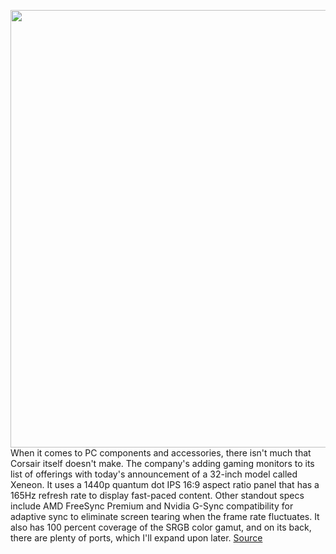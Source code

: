 <img src='https://cdn.vox-cdn.com/thumbor/MbrQSee6vIOyuObrxFuXugPIGTk=/0x0:1989x1326/1200x800/filters:focal(836x504:1154x822)/cdn.vox-cdn.com/uploads/chorus_image/image/69931699/xeneonhero.0.jpg' width='700px' /><br/>
When it comes to PC components and accessories, there isn't much that Corsair itself doesn't make. The company's adding gaming monitors to its list of offerings with today's announcement of a 32-inch model called Xeneon. It uses a 1440p quantum dot IPS 16:9 aspect ratio panel that has a 165Hz refresh rate to display fast-paced content. Other standout specs include AMD FreeSync Premium and Nvidia G-Sync compatibility for adaptive sync to eliminate screen tearing when the frame rate fluctuates. It also has 100 percent coverage of the SRGB color gamut, and on its back, there are plenty of ports, which I'll expand upon later.
<a href='https://www.theverge.com/2021/9/30/22700882/corsair-gaming-monitor-32-inch-xeneon-price-features-specs'> Source <a/>